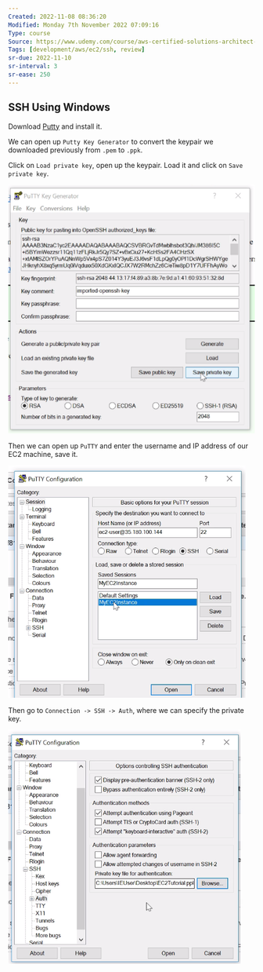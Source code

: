 ```yaml
---
Created: 2022-11-08 08:36:20
Modified: Monday 7th November 2022 07:09:16
Type: course
Source: https://www.udemy.com/course/aws-certified-solutions-architect-associate-saa-c01/?xref=E0Aed11STH4LPUQvCz0GJFABTmM=
Tags: [development/aws/ec2/ssh, review]
sr-due: 2022-11-10
sr-interval: 3
sr-ease: 250
---
```


## SSH Using Windows

Download [Putty](https://www.chiark.greenend.org.uk/~sgtatham/putty/latest.html) and install it.

We can open up `Putty Key Generator` to convert the keypair we downloaded previously from `.pem` to `.ppk`.

Click on `Load private key`, open up the keypair. Load it and click on `Save private key`.

![](../../../images/2019-11-22-11-18-35.png)

Then we can open up `PuTTY` and enter the username and IP address of our EC2 machine, save it.

![](../../../images/2019-11-22-11-20-19.png)

Then go to `Connection -> SSH -> Auth`, where we can specify the private key.

![](../../../images/2019-11-22-11-21-29.png)
